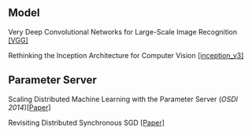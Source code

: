 ## Model
Very Deep Convolutional Networks for Large-Scale Image Recognition [[VGG]](https://arxiv.org/abs/1409.1556)

Rethinking the Inception Architecture for Computer Vision [[inception_v3]](https://arxiv.org/pdf/1512.00567.pdf)

## Parameter Server
Scaling Distributed Machine Learning with the Parameter Server (*OSDI 2014*)[[Paper]](https://www.cs.cmu.edu/~muli/file/parameter_server_osdi14.pdf)

Revisiting Distributed Synchronous SGD [[Paper]](https://arxiv.org/abs/1604.00981)
